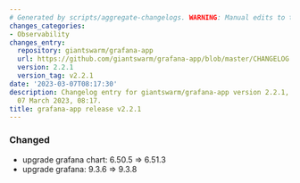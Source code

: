 ```yaml
---
# Generated by scripts/aggregate-changelogs. WARNING: Manual edits to this files will be overwritten.
changes_categories:
- Observability
changes_entry:
  repository: giantswarm/grafana-app
  url: https://github.com/giantswarm/grafana-app/blob/master/CHANGELOG.md#221---2023-03-07
  version: 2.2.1
  version_tag: v2.2.1
date: '2023-03-07T08:17:30'
description: Changelog entry for giantswarm/grafana-app version 2.2.1, published on
  07 March 2023, 08:17.
title: grafana-app release v2.2.1
---
```


### Changed
- upgrade grafana chart: 6.50.5 => 6.51.3
- upgrade grafana: 9.3.6 => 9.3.8
